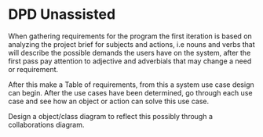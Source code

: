 # DPD Unassisted

When gathering requirements for the program 
the first iteration is based on analyzing 
the project brief for subjects and actions, 
i.e nouns and verbs that will describe the possible 
demands the users have on the system, 
after the first pass pay attention to adjective and adverbials 
that may change a need or requirement. 

After this make a Table of requirements, 
from this a system use case design can begin. 
After the use cases have been determined, 
go through each use case 
and see how an object or action can solve this use case. 

Design a object/class diagram to reflect this possibly 
through a collaborations diagram. 
